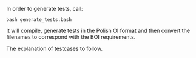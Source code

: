 In order to generate tests, call:
```
bash generate_tests.bash
```
It will compile, generate tests in the Polish OI format and then convert the filenames to correspond with the BOI requirements.

The explanation of testcases to follow.
